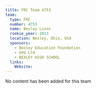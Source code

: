 ```yaml
---
title: FRC Team 4753
team:
  type: FRC
  number: 4753
  name: Bexley Lions
  rookie_year: 2013
  location: Bexley, Ohio, USA
  sponsors:
    - Bexley Education Foundation
    - UVG Ltd
    - BEXLEY HIGH SCHOOL
  links:
    Website: 
---
```

No content has been added for this team